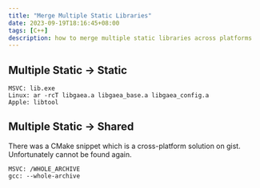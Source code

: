 ```yaml
---
title: "Merge Multiple Static Libraries"
date: 2023-09-19T18:16:45+08:00
tags: [C++]
description: how to merge multiple static libraries across platforms
---
```


## Multiple Static -> Static

```
MSVC: lib.exe
Linux: ar -rcT libgaea.a libgaea_base.a libgaea_config.a
Apple: libtool

```

## Multiple Static -> Shared


There was a CMake snippet which is a cross-platform solution on gist. Unfortunately cannot be found again.

```
MSVC: /WHOLE_ARCHIVE
gcc: --whole-archive

```
